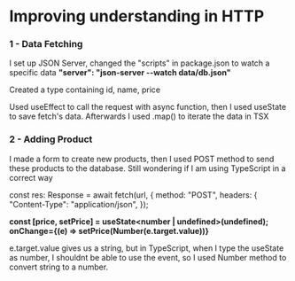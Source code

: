 # Improving understanding in HTTP

### 1 - Data Fetching

I set up JSON Server, changed the "scripts" in package.json to watch a specific data
**"server": "json-server --watch data/db.json"**

Created a type containing id, name, price

Used useEffect to call the request with async function, then I used useState to save fetch's data. Afterwards I used .map() to iterate the data in TSX

### 2 - Adding Product

I made a form to create new products, then I used POST method to send these products to the database. Still wondering if I am using TypeScript in a correct way

const res: Response = await fetch(url, {
method: "POST", <!-- to send data-->
headers: {
"Content-Type": "application/json", <!-- specifying the type of the data being send->
},
body: JSON.stringify(product), <!-- content being send-->
});

**const [price, setPrice] = useState<number | undefined>(undefined);**
**onChange={(e) => setPrice(Number(e.target.value))}**

e.target.value gives us a string, but in TypeScript, when I type the useState as number, I shouldnt be able to use the event, so I used Number method to convert string to a number.

